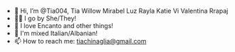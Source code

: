 - 👋 Hi, I’m @Tia004, Tia Willow Mirabel Luz Rayla Katie Vi Valentina Rrapaj
- 🏳️‍⚧️ I go by She/They! 
- 🌺 I love Encanto and other things!
- 🌱 I'm mixed Italian/Albanian!
- 📫 How to reach me: tiachinaglia@gmail.com
